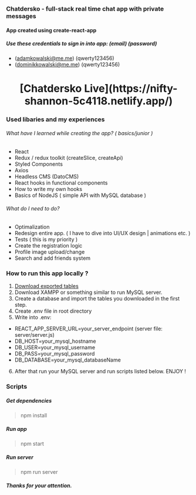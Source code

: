 ### Chatdersko - full-stack real time chat app with private messages
#### App created using create-react-app
##### Use these credentials to sign in into app: (email) (password)

* (adamkowalski@me.me) (qwerty123456)
* (dominikkowalski@me.me) (qwerty123456)

<h1 align="center">[Chatdersko Live](https://nifty-shannon-5c4118.netlify.app/)</h1>


### Used libaries and my experiences
###### What have I learned while creating the app? ( basics/junior )
- React
- Redux / redux toolkit (createSlice, createApi)
- Styled Components
- Axios
- Headless CMS (DatoCMS)
- React hooks in functional components
- How to write my own hooks
- Basics of NodeJS ( simple API with MySQL database )

###### What do I need to do?
- Optimalization
- Redesign entire app. ( I have to dive into UI/UX design | animations etc. )
- Tests ( this is my priority )
- Create the registration logic
- Profile image upload/change
- Search and add friends system

### How to run this app locally ?
1. [Download exported tables](https://easyupload.io/3cehv4)
2. Download XAMPP or something similar to run MySQL server.
3. Create a database and import the tables you downloaded in the first step.
4. Create .env file in root directory
5. Write into .env:
- REACT_APP_SERVER_URL=your_server_endpoint (server file: server/server.js)
- DB_HOST=your_mysql_hostname
- DB_USER=your_mysql_username
- DB_PASS=your_mysql_password
- DB_DATABASE=your_mysql_databaseName
6. After that run your MySQL server and run scripts listed below. ENJOY !
### Scripts
##### Get dependencies
> npm install
##### Run app
> npm start
##### Run server
> npm run server

##### Thanks for your attention.
